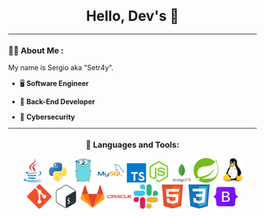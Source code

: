 <div id="header" align="center">
    <h1>Hello, Dev's 👋</h1>
</div>

---

### 👨‍💻 About Me :

<div>
    <p>My name is Sergio aka "Setr4y".</p>
</div>

- 🖥 **Software Engineer**

- 👷 **Back-End Developer**

- 🔐 **Cybersecurity**

---

<h3 align="center">🔨 Languages and Tools:</h3>
    <div align="center">
        <!-- <img src="https://github.com/devicons/devicon/blob/master/icons/java/java-original-wordmark.svg" title="JAVA" alt="JAVA" width="60" height="60"/> -->
        <!-- <img src="https://github.com/devicons/devicon/blob/master/icons/python/python-original.svg" title="PYTHON" alt="PYTHON" width="50" height="50"/> -->
        <img src='https://github.com/setr4y/setr4y/blob/main/icons/java.svg' title="Java" alt="Java" width="50" height="50"/>
        <img src='https://github.com/setr4y/setr4y/blob/main/icons/python.svg' title="Python" alt="Python" width="45" height="45"/>
        <img src='https://github.com/setr4y/setr4y/blob/main/icons/go.svg' title="Go" alt="Go" width="50" height="50"/>
        <img src='https://github.com/setr4y/setr4y/blob/main/icons/mysql.svg' title="MySQL" alt="MySQL" width="55" height="50"/>
        <img src='https://github.com/setr4y/setr4y/blob/main/icons/typescript.svg' title="TypeScript" alt="TypeScript" width="40" height="40"/>
        <img src='https://github.com/setr4y/setr4y/blob/main/icons/nodejs.svg' title="NodeJS" alt="NodeJs" width="45" height="45"/>
        <img src='https://github.com/setr4y/setr4y/blob/main/icons/mongodb.svg' title="MongoDB" alt="MongoDB" width="40" height="40"/>
        <img src='https://github.com/setr4y/setr4y/blob/main/icons/spring.svg' title="Spring" alt="Spring" width="50" height="50"/>
        <img src='https://github.com/setr4y/setr4y/blob/main/icons/linux.svg' title="Linux" alt="Linux" width="50" height="50"/>
        <img src='https://github.com/setr4y/setr4y/blob/main/icons/git.svg' title="Git" alt="Git" width="50" height="50"/>
        <img src='https://github.com/setr4y/setr4y/blob/main/icons/bash.svg' title="Bash" alt="Bash" width="50" height="50"/>
        <img src='https://github.com/setr4y/setr4y/blob/main/icons/gitlab.svg' title="GitLab" alt="GitLab" width="50" height="50"/>
        <img src='https://github.com/setr4y/setr4y/blob/main/icons/oracle.svg' title="Oracle" alt="Oracle" width="50" height="50"/>
        <img src='https://github.com/setr4y/setr4y/blob/main/icons/slack.svg' title="Slack" alt="Slack" width="50" height="50"/>
        <img src='https://github.com/setr4y/setr4y/blob/main/icons/html5.svg' title="HTML5" alt="HTML5" width="50" height="50"/>
        <img src='https://github.com/setr4y/setr4y/blob/main/icons/css3.svg' title="CSS" alt="CSS" width="50" height="50"/>
        <img src='https://github.com/setr4y/setr4y/blob/main/icons/bootstrap.svg' title="BootStrap" alt="BootStrap" width="50" height="50"/>
    </div>
